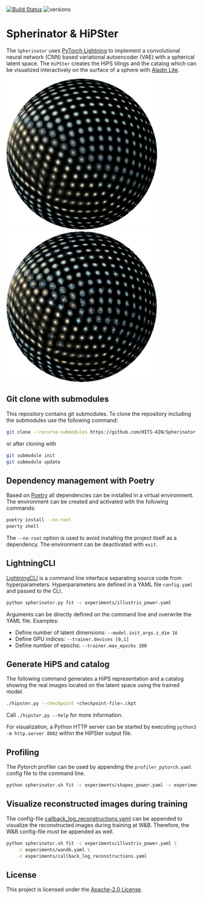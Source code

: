 [![Build Status](https://github.com/HITS-AIN/Spherinator/actions/workflows/python-package.yml/badge.svg?branch=main)](https://github.com/HITS-AIN/Spherinator/actions/workflows/python-package.yml?branch=main)
![versions](https://img.shields.io/badge/python-3.9%20%7C%203.10%20%7C%203.11-blue)

# Spherinator & HiPSter

The `Spherinator` uses [PyTorch Lightning](https://lightning.ai/docs/pytorch/stable/) to implement a convolutional neural network (CNN) based variational autoencoder (VAE) with a spherical latent space.
The `HiPSter` creates the HiPS tilings and the catalog which can be visualized interactively on the surface of a sphere with [Aladin Lite](https://github.com/cds-astro/aladin-lite).

<img src="docs/P404_f1.png" width="400" height="400" alt="Reconstruction of the trained HVAE model."><img src="docs/P404_f2.png" width="400" height="400" alt="Embedded original images of the galaxies closest to the center of each tile.">


## Git clone with submodules

This repository contains git submodules. To clone the repository including the submodules use the following command:

```bash
git clone --recurse-submodules https://github.com/HITS-AIN/Spherinator.git
```

or after cloning with

```bash
git submodule init
git submodule update
```


## Dependency management with Poetry

Based on [Poetry](https://python-poetry.org/) all dependencies can be installed in a virtual environment. The environment can be created and activated with the following commands:

```bash
poetry install --no-root
poerty shell
```

The `--no-root` option is used to avoid installing the project itself as a dependency. The environment can be deactivated with `exit`.


## LightningCLI

[LightningCLI](https://lightning.ai/docs/pytorch/latest/cli/lightning_cli.html#lightning-cli) is a command line interface separating source code from hyperparameters. Hyperparameters are defined in a YAML file `config.yaml` and passed to the CLI.

```bash
python spherinator.py fit -c experiments/illustris_power.yaml
```

Arguments can be directly defined on the command line and overwrite the YAML file.
Examples:

- Define number of latent dimensions: `--model.init_args.z_dim 16`
- Define GPU indices: `--trainer.devices [0,1]`
- Define number of epochs: `--trainer.max_epochs 100`


## Generate HiPS and catalog

The following command generates a HiPS representation and a catalog showing the real images located on the latent space using the trained model.

```bash
./hipster.py --checkpoint <checkpoint-file>.ckpt
```

Call `./hipster.py --help` for more information.

For visualization, a Python HTTP server can be started by executing `python3 -m http.server 8082` within the HiPSter output file.


## Profiling

The Pytorch profiler can be used by appending the `profiler_pytorch.yaml` config file to the command line.

```bash
python spherinator.sh fit -c experiments/shapes_power.yaml -c experiments/profiler_pytorch.yaml
```


## Visualize reconstructed images during training

The config-file [callback_log_reconstructions.yaml](experiments/callback_log_reconstructions.yaml) can be appended to visualize the reconstructed images during training at W&B. Therefore, the W&B config-file must be appended as well.

```bash
python spherinator.sh fit -c experiments/illustris_power.yaml \
    -c experiments/wandb.yaml \
    -c experiments/callback_log_reconstructions.yaml
```


## License

This project is licensed under the [Apache-2.0 License](http://www.apache.org/licenses/LICENSE-2.0).
